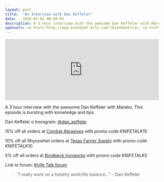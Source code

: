 ```yaml
---
layout: post
title:  "An Interview with Dan Keffeler"
date:   2020-05-01 00:00:01
description: A 3 hour interview with the awesome Dan Keffeler with Mareko. This episode is bursting with knowledge and tips. 
sponsors: <a href="http://www.evenheat-kiln.com">Evenheat</a>, <a href="http://www.combatabrasives.com">Combat Abrasives</a>, <a href="https://www.indasa-abrasives.com">IndasaUSA</a>,  <a href="http://www.texasfarriersupply.com">Texas Farrier Supply</a> and <a href="https://www.brodbeckironworks.com">Brodbeck Ironworks</a>.
---
```

                
<iframe height="200px" width="100%" frameborder="no" scrolling="no" seamless src="https://player.simplecast.com/2d9e67e3-0274-41bf-a79e-3b82b5954469?dark=false"></iframe>

A 3 hour interview with the awesome Dan Keffeler with Mareko. This episode is bursting with knowledge and tips.









   
  










      

            
Dan Keffeler o Insragram: <a href="https://www.instagram.com/dan_keffeler/">@dan_keffeler</a>  
 













  
15% off all orders at  <a href="http://www.combatabrasives.com">Combat Abrasives</a> with promo code KNIFETALK15

10% off all Rhynowhet orders at  <a href="http://www.texasfarriersupply.com">Texas Farrier Supply</a> with promo code KNIFETALK10  

5% off all orders at <a href="https://www.brodbeckironworks.com">Brodbeck Ironworks</a> with promo code KNIFETALK5
 

   
  

Link to forum: <a href="http://forum.knifetalk.net">Knife Talk forum</a>




 


<blockquote class="largeQuote">“I really work on a helathy work/life balance..." - Dan Keffeler</blockquote>




